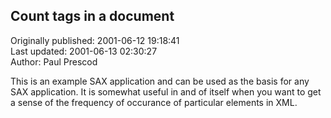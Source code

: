 ## Count tags in a document  
Originally published: 2001-06-12 19:18:41  
Last updated: 2001-06-13 02:30:27  
Author: Paul Prescod  
  
This is an example SAX application and can be used as the basis for any SAX application. It is somewhat useful in and of itself when you want to get a sense of the frequency of occurance of particular elements in XML.